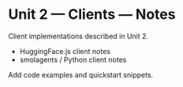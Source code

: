 # Unit 2 — Clients — Notes

Client implementations described in Unit 2.

- HuggingFace.js client notes
- smolagents / Python client notes

Add code examples and quickstart snippets.
